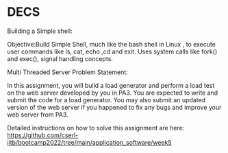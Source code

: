 # DECS
Building a Simple shell: 

  Objective:Build Simple Shell, much like the bash shell in Linux , to execute user commands like ls, cat, echo ,cd
  and exit.
  Uses system calls like fork() and exec(), signal handling concepts.



Multi Threaded Server Problem Statement:

  In this assignment, you will build a load generator and perform a load test on the web server developed by you in PA3. You are expected to write and submit the code for a load generator. You may also submit an updated version of the web server if you happened to fix any bugs and improve your web server from PA3.
  
  Detailed instructions on how to solve this assignment are here: https://github.com/cserl-iitb/bootcamp2022/tree/main/application_software/week5
